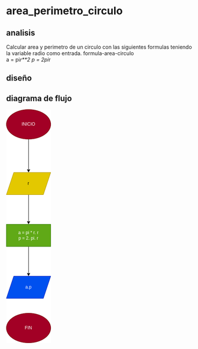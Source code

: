 # area_perimetro_circulo

## analisis

Calcular area y perimetro de un circulo con las siguientes formulas teniendo la variable radio como entrada. formula-area-circulo  
a = pi*r**2  p = 2pi*r

## diseño 

## diagrama de flujo

![diagrama de flujo](diagrama_de_flujo.png "diagrama de flujo")  